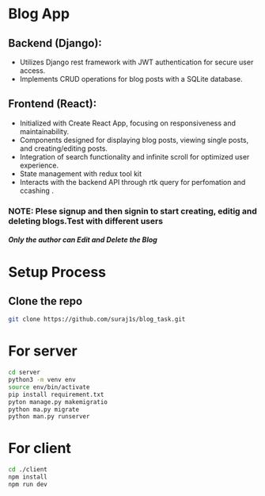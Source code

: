 # Blog App

## Backend (Django):

- Utilizes Django rest framework with JWT authentication for secure user access.
- Implements CRUD operations for blog posts with a SQLite database.

## Frontend (React):

- Initialized with Create React App, focusing on responsiveness and maintainability.
- Components designed for displaying blog posts, viewing single posts, and creating/editing posts.
- Integration of search functionality and infinite scroll for optimized user experience.
- State management with redux tool kit
- Interacts with the backend API through rtk query for perfomation and ccashing .

### NOTE: Plese signup and then signin to start creating, editig and deleting blogs.Test with different users

##### Only the author can Edit and Delete the Blog

# Setup Process

## Clone the repo

```bash
git clone https://github.com/suraj1s/blog_task.git
```

# For server

```bash
cd server
python3 -m venv env
source env/bin/activate
pip install requirement.txt
pyton manage.py makemigratio
python ma.py migrate
python man.py runserver
```

# For client

```bash
cd ./client
npm install
npm run dev
```
